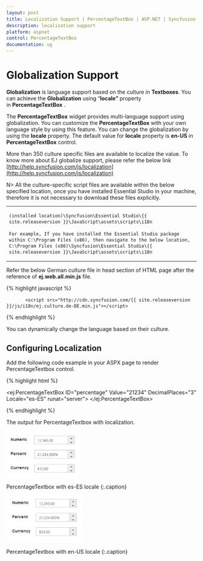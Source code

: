 ```yaml
---
layout: post
title: Localization Support | PercentageTextBox | ASP.NET | Syncfusion
description: localization support
platform: aspnet
control: PercentageTextBox
documentation: ug
---
```


# Globalization Support

**Globalization** is language support based on the culture in **Textboxes**. You can achieve the **Globalization** using “**locale”** property in **PercentageTextBox** . 

The **PercentageTextBox** widget provides multi-language support using globalization. You can customize the **PercentageTextBox** with your own language style by using this feature. You can change the globalization by using the **locale** property. The default value for **locale** property is **en-US** in **PercentageTextBox** control.


More than 350 culture specific files are available to localize the value. To know more about EJ globalize support, please refer the below link      
 [http://help.syncfusion.com/js/localization](http://help.syncfusion.com/js/localization) 
 
 N> All the culture-specific script files are available within the below specified location, once you have installed Essential Studio in your machine, therefore it is not necessary to download these files explicitly.

<table>
<tr>
<td>

    (installed location)\Syncfusion\Essential Studio\{{ site.releaseversion }}\JavaScript\assets\scripts\i18n

    For example, If you have installed the Essential Studio package within C:\Program Files (x86), then navigate to the below location, 
    C:\Program Files (x86)\Syncfusion\Essential Studio\{{ site.releaseversion }}\JavaScript\assets\scripts\i18n

</td></tr>
</table>

Refer the below German culture file in head section of HTML page after the reference of **ej.web.all.min.js** file.

 {% highlight javascript %}
   
           <script src="http://cdn.syncfusion.com/{{ site.releaseversion }}/js/i18n/ej.culture.de-DE.min.js"></script>
                
 {% endhighlight %}


You can dynamically change the language based on their culture.


## Configuring Localization

Add the following code example in your ASPX page to render PercentageTextbox control.

{% highlight html %}

<ej:PercentageTextBox ID="percentage" Value="21234" DecimalPlaces="3" Locale="es-ES" runat="server"> </ej:PercentageTextBox>

{% endhighlight %}


The output for PercentageTextbox with localization.

![](Localization-Support_images/Localization-Support_img1.png)

PercentageTextbox with es-ES locale
{:.caption}

![](Localization-Support_images/Localization-Support_img2.png)

PercentageTextbox with en-US locale
{:.caption}